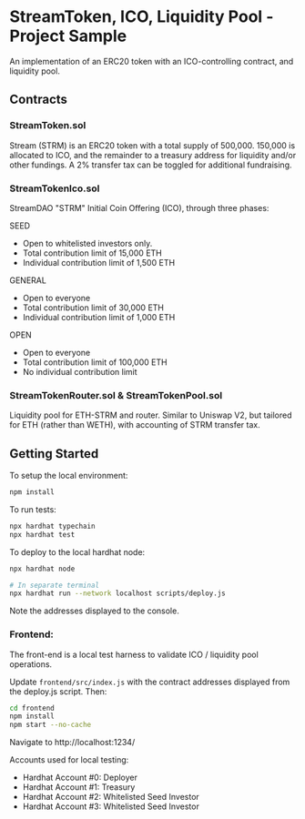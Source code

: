 # StreamToken, ICO, Liquidity Pool - Project Sample

An implementation of an ERC20 token with an ICO-controlling contract, and liquidity pool.

## Contracts

### StreamToken.sol

Stream (STRM) is an ERC20 token with a total supply of 500,000. 150,000 is allocated to ICO, and the remainder to a treasury address for liquidity and/or other fundings. A 2% transfer tax can be toggled for additional fundraising.

### StreamTokenIco.sol

StreamDAO "STRM" Initial Coin Offering (ICO), through three phases:

SEED
 - Open to whitelisted investors only.
 - Total contribution limit of 15,000 ETH
 - Individual contribution limit of 1,500 ETH

GENERAL
 - Open to everyone
 - Total contribution limit of 30,000 ETH
 - Individual contribution limit of 1,000 ETH

OPEN
 - Open to everyone
 - Total contribution limit of 100,000 ETH
 - No individual contribution limit


### StreamTokenRouter.sol & StreamTokenPool.sol

Liquidity pool for ETH-STRM and router.  Similar to Uniswap V2, but tailored for ETH (rather than WETH), with accounting of STRM transfer tax.


## Getting Started

To setup the local environment:

```bash
npm install
```

To run tests:

```bash
npx hardhat typechain
npx hardhat test
```

To deploy to the local hardhat node:

```bash
npx hardhat node

# In separate terminal
npx hardhat run --network localhost scripts/deploy.js
```

Note the addresses displayed to the console.

### Frontend:

The front-end is a local test harness to validate ICO / liquidity pool operations.

Update `frontend/src/index.js` with the contract addresses displayed from the deploy.js script. Then:

```bash
cd frontend
npm install
npm start --no-cache
```

Navigate to http://localhost:1234/

Accounts used for local testing:
- Hardhat Account #0: Deployer
- Hardhat Account #1: Treasury
- Hardhat Account #2: Whitelisted Seed Investor
- Hardhat Account #3: Whitelisted Seed Investor


